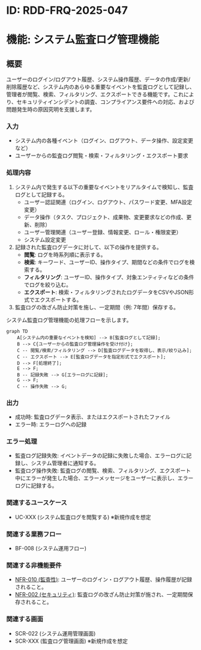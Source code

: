 # ID: RDD-FRQ-2025-047

# 機能: システム監査ログ管理機能

## 概要

ユーザーのログイン/ログアウト履歴、システム操作履歴、データの作成/更新/削除履歴など、システム内のあらゆる重要なイベントを監査ログとして記録し、管理者が閲覧、検索、フィルタリング、エクスポートできる機能です。これにより、セキュリティインシデントの調査、コンプライアンス要件への対応、および問題発生時の原因究明を支援します。

### 入力

- システム内の各種イベント（ログイン、ログアウト、データ操作、設定変更など）
- ユーザーからの監査ログ閲覧・検索・フィルタリング・エクスポート要求

### 処理内容

1. システム内で発生する以下の重要なイベントをリアルタイムで検知し、監査ログとして記録する。
   - ユーザー認証関連（ログイン、ログアウト、パスワード変更、MFA設定変更）
   - データ操作（タスク、プロジェクト、成果物、変更要求などの作成、更新、削除）
   - ユーザー管理関連（ユーザー登録、情報変更、ロール・権限変更）
   - システム設定変更
1. 記録された監査ログデータに対して、以下の操作を提供する。
   - **閲覧**: ログを時系列順に表示する。
   - **検索**: キーワード、ユーザーID、操作タイプ、期間などの条件でログを検索する。
   - **フィルタリング**: ユーザーID、操作タイプ、対象エンティティなどの条件でログを絞り込む。
   - **エクスポート**: 検索・フィルタリングされたログデータをCSVやJSON形式でエクスポートする。
1. 監査ログの改ざん防止対策を施し、一定期間（例: 7年間）保存する。

システム監査ログ管理機能の処理フローを示します。

```mermaid
graph TD
    A[システム内の重要なイベントを検知] --> B[監査ログとして記録];
    B --> C{ユーザーからの監査ログ管理操作を受け付け};
    C -- 閲覧/検索/フィルタリング --> D[監査ログデータを取得し、表示/絞り込み];
    C -- エクスポート --> E[監査ログデータを指定形式でエクスポート];
    D --> F[処理終了];
    E --> F;
    B -- 記録失敗 --> G[エラーログに記録];
    G --> F;
    C -- 操作失敗 --> G;
```

### 出力

- 成功時: 監査ログデータ表示、またはエクスポートされたファイル
- エラー時: エラーログへの記録

### エラー処理

- 監査ログ記録失敗: イベントデータの記録に失敗した場合、エラーログに記録し、システム管理者に通知する。
- 監査ログ操作失敗: 監査ログの閲覧、検索、フィルタリング、エクスポート中にエラーが発生した場合、エラーメッセージをユーザーに表示し、エラーログに記録する。

### 関連するユースケース

- UC-XXX (システム監査ログを閲覧する) ※新規作成を想定

### 関連する業務フロー

- BF-008 (システム運用フロー)

### 関連する非機能要件

- [NFR-010 (監査性)](../non-functional-requirements/nfr-010-auditability.md): ユーザーのログイン・ログアウト履歴、操作履歴が記録されること。
- [NFR-002 (セキュリティ)](../non-functional-requirements/nfr-002-security.md): 監査ログの改ざん防止対策が施され、一定期間保存されること。

### 関連する画面

- SCR-022 (システム運用管理画面)
- SCR-XXX (監査ログ管理画面) ※新規作成を想定
